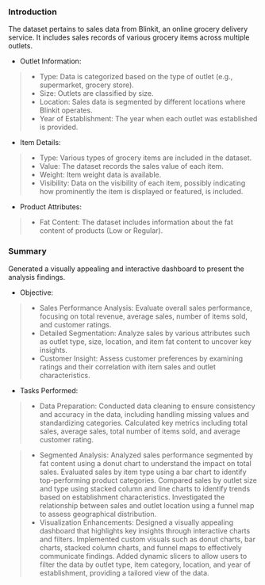 ### Introduction
The dataset pertains to sales data from Blinkit, an online grocery delivery service. It includes sales records of various grocery items across multiple outlets.
* Outlet Information:
> * Type: Data is categorized based on the type of outlet (e.g., supermarket, grocery store).
> * Size: Outlets are classified by size.
> * Location: Sales data is segmented by different locations where Blinkit operates.
> * Year of Establishment: The year when each outlet was established is provided.
* Item Details:
> * Type: Various types of grocery items are included in the dataset.
> * Value: The dataset records the sales value of each item.
> * Weight: Item weight data is available.
> * Visibility: Data on the visibility of each item, possibly indicating how prominently the item is displayed or featured, is included.
* Product Attributes:
> * Fat Content: The dataset includes information about the fat content of products (Low or Regular).

### Summary
Generated a visually appealing and interactive dashboard to present the analysis findings.
* Objective:
> * Sales Performance Analysis: Evaluate overall sales performance, focusing on total revenue, average sales, number of items sold, and customer ratings.
> * Detailed Segmentation: Analyze sales by various attributes such as outlet type, size, location, and item fat content to uncover key insights.
> * Customer Insight: Assess customer preferences by examining ratings and their correlation with item sales and outlet characteristics.

* Tasks Performed:
> * Data Preparation:
>    Conducted data cleaning to ensure consistency and accuracy in the data, including handling missing values and standardizing categories.
>    Calculated key metrics including total sales, average sales, total number of items sold, and average customer rating.

> * Segmented Analysis:
>    Analyzed sales performance segmented by fat content using a donut chart to understand the impact on total sales.
>    Evaluated sales by item type using a bar chart to identify top-performing product categories.
>    Compared sales by outlet size and type using stacked column and line charts to identify trends based on establishment characteristics.
>    Investigated the relationship between sales and outlet location using a funnel map to assess geographical distribution.
> * Visualization Enhancements:
>    Designed a visually appealing dashboard that highlights key insights through interactive charts and filters.
>    Implemented custom visuals such as donut charts, bar charts, stacked column charts, and funnel maps to effectively communicate findings.
>    Added dynamic slicers to allow users to filter the data by outlet type, item category, location, and year of establishment, providing a tailored view of the data.
